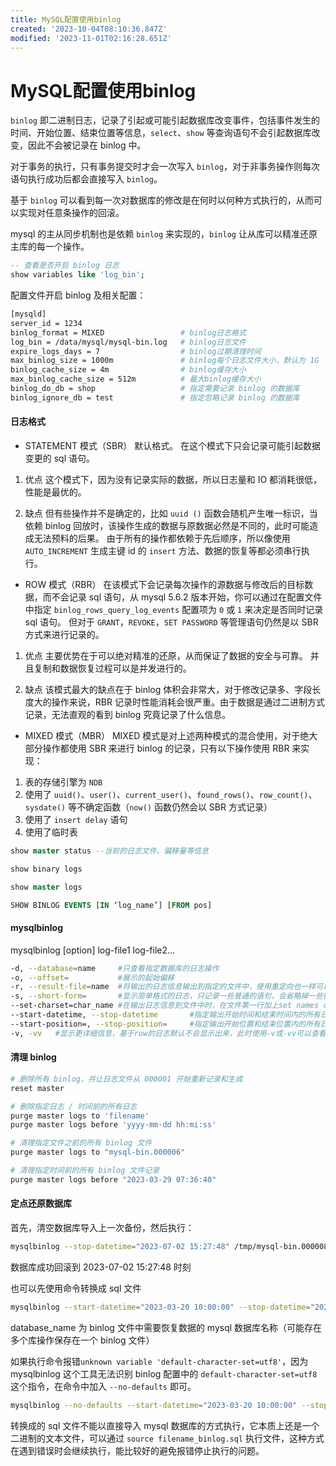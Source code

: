 ```yaml
---
title: MySQL配置使用binlog
created: '2023-10-04T08:10:36.847Z'
modified: '2023-11-01T02:16:28.651Z'
---
```


# MySQL配置使用binlog

`binlog` 即二进制日志，记录了引起或可能引起数据库改变事件，包括事件发生的时间、开始位置、结束位置等信息，`select`、`show` 等查询语句不会引起数据库改变，因此不会被记录在 binlog 中。

对于事务的执行，只有事务提交时才会一次写入 `binlog`，对于非事务操作则每次语句执行成功后都会直接写入 `binlog`。

基于 `binlog` 可以看到每一次对数据库的修改是在何时以何种方式执行的，从而可以实现对任意条操作的回滚。

mysql 的主从同步机制也是依赖 `binlog` 来实现的，`binlog` 让从库可以精准还原主库的每一个操作。

```sql
-- 查看是否开启 binlog 日志
show variables like 'log_bin';
```

配置文件开启 binlog 及相关配置：
```sh
[mysqld]
server_id = 1234
binlog_format = MIXED                 # binlog日志格式
log_bin = /data/mysql/mysql-bin.log   # binlog日志文件
expire_logs_days = 7                  # binlog过期清理时间
max_binlog_size = 1000m               # binlog每个日志文件大小，默认为 1G
binlog_cache_size = 4m                # binlog缓存大小
max_binlog_cache_size = 512m          # 最大binlog缓存大小
binlog_do_db = shop                   # 指定需要记录 binlog 的数据库
binlog_ignore_db = test               # 指定忽略记录 binlog 的数据库
```

#### 日志格式
- STATEMENT 模式（SBR）
默认格式。 在这个模式下只会记录可能引起数据变更的 sql 语句。

1. 优点 
这个模式下，因为没有记录实际的数据，所以日志量和 IO 都消耗很低，性能是最优的。

2. 缺点 
但有些操作并不是确定的，比如 `uuid ()` 函数会随机产生唯一标识，当依赖 binlog 回放时，该操作生成的数据与原数据必然是不同的，此时可能造成无法预料的后果。 由于所有的操作都依赖于先后顺序，所以像使用 `AUTO_INCREMENT` 生成主键 id 的 `insert` 方法、数据的恢复等都必须串行执行。

- ROW 模式（RBR）
在该模式下会记录每次操作的源数据与修改后的目标数据，而不会记录 sql 语句，从 mysql 5.6.2 版本开始，你可以通过在配置文件中指定 `binlog_rows_query_log_events` 配置项为 `0` 或 `1` 来决定是否同时记录 sql 语句。 但对于 `GRANT`，`REVOKE`，`SET PASSWORD` 等管理语句仍然是以 SBR 方式来进行记录的。

1. 优点 
主要优势在于可以绝对精准的还原，从而保证了数据的安全与可靠。 并且复制和数据恢复过程可以是并发进行的。

2. 缺点 
该模式最大的缺点在于 binlog 体积会非常大，对于修改记录多、字段长度大的操作来说，RBR 记录时性能消耗会很严重。由于数据是通过二进制方式记录，无法直观的看到 binlog 究竟记录了什么信息。

- MIXED 模式（MBR）
MIXED 模式是对上述两种模式的混合使用，对于绝大部分操作都使用 SBR 来进行 binlog 的记录，只有以下操作使用 RBR 来实现：
1. 表的存储引擎为 `NDB`
2. 使用了 `uuid()`、`user()`、`current_user()`、`found_rows()`、`row_count()`、`sysdate()` 等不确定函数（`now()` 函数仍然会以 SBR 方式记录）
3. 使用了 `insert delay` 语句
4. 使用了临时表

```sql
show master status --当前的日志文件、偏移量等信息

show binary logs

show master logs

SHOW BINLOG EVENTS [IN ‘log_name’] [FROM pos]
```

#### mysqlbinlog

mysqlbinlog [option] log-file1 log-file2…
```sh
-d, --database=name     #只查看指定数据库的日志操作
-o, --offset=           #展示的起始偏移
-r, --result-file=name  #将输出的日志信息输出到指定的文件中，使用重定向也一样可以。
-s, --short-form=       #显示简单格式的日志，只记录一些普通的语句，会省略掉一些额外的信息如位置信息和时间信息以及基于行的日志。可以用来调试，生产环境不可使用
--set-charset=char_name #在输出日志信息到文件中时，在文件第一行加上set names char_name
--start-datetime, --stop-datetime       #指定输出开始时间和结束时间内的所有日志信息
--start-position=, --stop-position=     #指定输出开始位置和结束位置内的所有日志信息
-v, -vv   #显示更详细信息，基于row的日志默认不会显示出来，此时使用-v或-vv可以查看
```
#### 清理 binlog
```sh
# 删除所有 binlog，并让日志文件从 000001 开始重新记录和生成
reset master

# 删除指定日志 / 时间前的所有日志
purge master logs to 'filename'
purge master logs before 'yyyy-mm-dd hh:mi:ss'

# 清理指定文件之前的所有 binlog 文件 
purge master logs to "mysql-bin.000006"

# 清理指定时间前的所有 binlog 文件记录 
purge master logs before "2023-03-29 07:36:40"
```
#### 定点还原数据库

首先，清空数据库导入上一次备份，然后执行：
```sh
mysqlbinlog --stop-datetime="2023-07-02 15:27:48" /tmp/mysql-bin.000008 | mysql -u user -p password
```
数据库成功回滚到 2023-07-02 15:27:48 时刻

也可以先使用命令转换成 sql 文件
```sh
mysqlbinlog --start-datetime="2023-03-20 10:00:00" --stop-datetime="2023-03-21 10:00:00" mysql-bin.000001 -d database_name> filename_binlog.sql
```
database_name 为 binlog 文件中需要恢复数据的 mysql 数据库名称（可能存在多个库操作保存在一个 binlog 文件）

如果执行命令报错`unknown variable 'default-character-set=utf8'`，因为 mysqlbinlog 这个工具无法识别 binlog 配置中的 `default-character-set=utf8` 这个指令，在命令中加入 `--no-defaults` 即可。
```sh
mysqlbinlog --no-defaults --start-datetime="2023-03-20 10:00:00" --stop-datetime="2023-03-21 10:00:00" mysql-bin.000001 -d database_name> filename_binlog.sql
```

转换成的 sql 文件不能以直接导入 mysql 数据库的方式执行，它本质上还是一个二进制的文本文件，可以通过 `source filename_binlog.sql` 执行文件，这种方式在遇到错误时会继续执行，能比较好的避免报错停止执行的问题。

